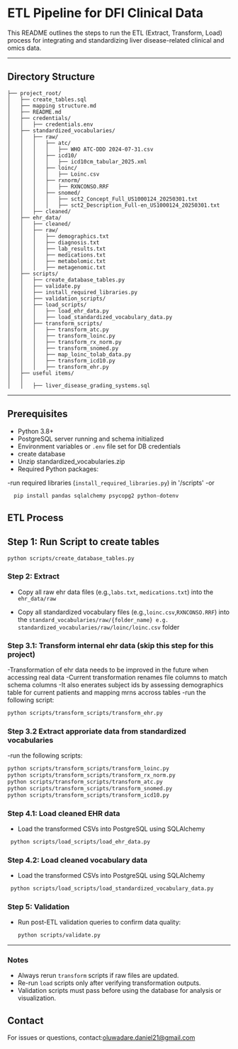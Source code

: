 
# ETL Pipeline for DFI Clinical Data

This README outlines the steps to run the ETL (Extract, Transform, Load) process for integrating and standardizing liver disease-related clinical and omics data.

---

##  Directory Structure

```
├── project_root/
│   ├── create_tables.sql
│   ├── mapping structure.md
│   ├── README.md
│   ├── credentials/
│   │   ├── credentials.env
│   ├── standardized_vocabularies/
│   │   ├── raw/
│   │   │   ├── atc/
│   │   │   │   ├── WHO ATC-DDD 2024-07-31.csv
│   │   │   ├── icd10/
│   │   │   │   ├── icd10cm_tabular_2025.xml
│   │   │   ├── loinc/
│   │   │   │   ├── Loinc.csv
│   │   │   ├── rxnorm/
│   │   │   │   ├── RXNCONSO.RRF
│   │   │   ├── snomed/
│   │   │   │   ├── sct2_Concept_Full_US1000124_20250301.txt
│   │   │   │   ├── sct2_Description_Full-en_US1000124_20250301.txt
│   │   ├── cleaned/                     
│   ├── ehr_data/
│   │   ├── cleaned/                      
│   │   ├── raw/
│   │   │   ├── demographics.txt
│   │   │   ├── diagnosis.txt
│   │   │   ├── lab_results.txt
│   │   │   ├── medications.txt
│   │   │   ├── metabolomic.txt
│   │   │   ├── metagenomic.txt
│   ├── scripts/
│   │   ├── create_database_tables.py
│   │   ├── validate.py
│   │   ├── install_required_libraries.py
│   │   ├── validation_scripts/
│   │   ├── load_scripts/
│   │   │   ├── load_ehr_data.py
│   │   │   ├── load_standardized_vocabulary_data.py
│   │   ├── transform_scripts/
│   │   │   ├── transform_atc.py
│   │   │   ├── transform_loinc.py
│   │   │   ├── transform_rx_norm.py
│   │   │   ├── transform_snomed.py
│   │   │   ├── map_loinc_tolab_data.py
│   │   │   ├── transform_icd10.py
│   │   │   ├── transform_ehr.py
│   ├── useful items/
│   │   
│   │   ├── liver_disease_grading_systems.sql

```

---

##  Prerequisites

- Python 3.8+
- PostgreSQL server running and schema initialized
- Environment variables or `.env` file set for DB credentials
- create database
- Unzip standardized_vocabularies.zip
- Required Python packages:
  
-run required libraries (`install_required_libraries.py`) in '/scripts'
-or
```bash
  pip install pandas sqlalchemy psycopg2 python-dotenv 
  ```



## ETL Process
## Step 1: Run Script to create tables
 ```bash
python scripts/create_database_tables.py
 ```

### Step 2: Extract
- Copy all raw ehr data files (e.g.,`labs.txt`, `medications.txt`) into the `ehr_data/raw` 

- Copy all standardized vocabulary files (e.g.,`loinc.csv`,`RXNCONSO.RRF`) into the `standard_vocabularies/raw/{folder_name} e.g. standardized_vocabularies/raw/loinc/loinc.csv` folder

### Step 3.1: Transform internal ehr data (skip this step for this project) 
-Transformation of ehr data needs to be improved in the future when accessing real data
-Current transformation renames file columns to match schema columns
-It also enerates subject ids by assessing demographics table for current patients and mapping mrns accross tables
-run the following script:
 ```bash
python scripts/transform_scripts/transform_ehr.py
```

### Step 3.2 Extract approriate data from standardized vocabularies
-run the following scripts:
 ```bash
python scripts/transform_scripts/transform_loinc.py
python scripts/transform_scripts/transform_rx_norm.py
python scripts/transform_scripts/transform_atc.py
python scripts/transform_scripts/transform_snomed.py
python scripts/transform_scripts/transform_icd10.py
```
### Step 4.1: Load cleaned EHR data
- Load the transformed CSVs into PostgreSQL using SQLAlchemy
 ```bash
  python scripts/load_scripts/load_ehr_data.py
  ```
### Step 4.2: Load cleaned vocabulary data
- Load the transformed CSVs into PostgreSQL using SQLAlchemy
 ```bash
  python scripts/load_scripts/load_standardized_vocabulary_data.py
```
### Step 5: Validation
- Run post-ETL validation queries to confirm data quality:
  ```bash
  python scripts/validate.py
  ```

---

###  Notes

- Always rerun `transform` scripts if raw files are updated.
- Re-run `load` scripts only after verifying transformation outputs.
- Validation scripts must pass before using the database for analysis or visualization.



## Contact

For issues or questions, contact:oluwadare.daniel21@gmail.com
